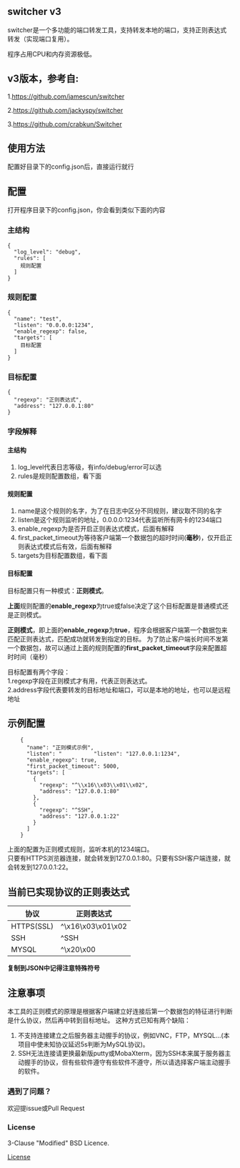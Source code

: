 ## switcher v3
switcher是一个多功能的端口转发工具，支持转发本地的端口，支持正则表达式转发（实现端口复用）。

程序占用CPU和内存资源极低。

## v3版本，参考自: 

1.https://github.com/jamescun/switcher

2.https://github.com/jackyspy/switcher

3.https://github.com/crabkun/Switcher

## 使用方法
配置好目录下的config.json后，直接运行就行
## 配置
打开程序目录下的config.json，你会看到类似下面的内容

### 主结构

    {
      "log_level": "debug",
      "rules": [
        规则配置
      ]
    }

### 规则配置
    {
      "name": "test",
      "listen": "0.0.0.0:1234",
      "enable_regexp": false,
      "targets": [
        目标配置
      ]
    }
### 目标配置
    {
      "regexp": "正则表达式",
      "address": "127.0.0.1:80"
    }
### 字段解释
#### 主结构 
1. log_level代表日志等级，有info/debug/error可以选
1. rules是规则配置数组，看下面
#### 规则配置
1. name是这个规则的名字，为了在日志中区分不同规则，建议取不同的名字
2. listen是这个规则监听的地址，0.0.0.0:1234代表监听所有网卡的1234端口
3. enable_regexp为是否开启正则表达式模式，后面有解释
4. first_packet_timeout为等待客户端第一个数据包的超时时间(**毫秒**)，仅开启正则表达式模式后有效，后面有解释
5. targets为目标配置数组，看下面

#### 目标配置
目标配置只有一种模式：**正则模式**。  

**上面**规则配置的**enable_regexp**为true或false决定了这个目标配置是普通模式还是正则模式。  

**正则模式**，即上面的**enable_regexp**为**true**，程序会根据客户端第一个数据包来匹配正则表达式，匹配成功就转发到指定的目标。
为了防止客户端长时间不发第一个数据包，故可以通过上面的规则配置的**first_packet_timeout**字段来配置超时时间（毫秒）  

目标配置有两个字段：  
1.regexp字段在正则模式才有用，代表正则表达式。  
2.address字段代表要转发的目标地址和端口，可以是本地的地址，也可以是远程地址

## 示例配置

        {
          "name": "正则模式示例",
          "listen": "          "listen": "127.0.0.1:1234",
          "enable_regexp": true,
          "first_packet_timeout": 5000,
          "targets": [
            {
              "regexp": "^\\x16\\x03\\x01\\x02",
              "address": "127.0.0.1:80"
            },
            {
              "regexp": "^SSH",
              "address": "127.0.0.1:22"
            }
          ]
        }


上面的配置为正则模式规则，监听本机的1234端口。   
只要有HTTPS浏览器连接，就会转发到127.0.0.1:80。只要有SSH客户端连接，就会转发到127.0.0.1:22。            

## 当前已实现协议的正则表达式
|协议|正则表达式|
| --- | ---|
|HTTPS(SSL)|^\x16\x03\x01\x02|
|SSH|^SSH|
|MYSQL|^\x20\x00|

**复制到JSON中记得注意特殊符号**

## 注意事项
本工具的正则模式的原理是根据客户端建立好连接后第一个数据包的特征进行判断是什么协议，然后再中转到目标地址。
这种方式已知有两个缺陷：

1. 不支持连接建立之后服务器主动握手的协议，例如VNC，FTP，MYSQL…(本项目中使未知协议延迟5s判断为MySQL协议)。
2. SSH无法连接请更换最新版putty或MobaXterm，因为SSH本来属于服务器主动握手的协议，但有些软件遵守有些软件不遵守，所以请选择客户端主动握手的软件。


### 遇到了问题？
欢迎提issue或Pull Request

### License
3-Clause "Modified" BSD Licence.

[License](LICENSE)
